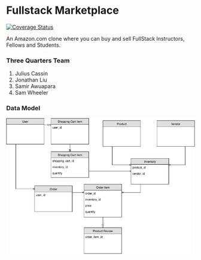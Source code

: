 # Fullstack Marketplace
[![Coverage Status](https://coveralls.io/repos/github/TeamThreeQuarters/Grace-Shopper/badge.svg?branch=master)](https://coveralls.io/github/TeamThreeQuarters/Grace-Shopper?branch=master)


An Amazon.com clone where you can buy and sell FullStack Instructors, Fellows and Students.

### Three Quarters Team


1. Julius Cassin
2. Jonathan Liu
3. Samir Awuapara
4. Sam Wheeler


### Data Model

![Data Model](/docs/Grace-Shopper%20Data%20Model.png?raw=true "Data Model")